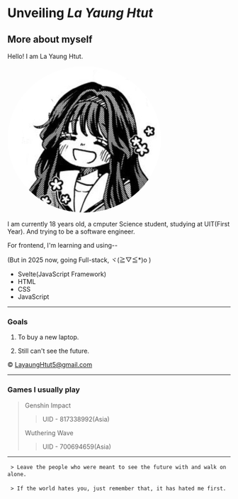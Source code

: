 # Unveiling _La Yaung Htut_

## More about myself

Hello! I am La Yaung Htut.

<img src="Waguri.jpg" style="border-radius: 50%;" >

I am currently 18 years old, a cmputer Science student, studying at UIT(First Year). And trying to be a software engineer.

For frontend, I'm learning and using--

(But in 2025 now, going Full-stack, ヾ(≧▽≦\*)o )

- Svelte(JavaScript Framework)
- HTML
- CSS
- JavaScript

---

### Goals

1. To buy a new laptop.

2. Still can't see the future.

&copy; <LayaungHtut5@gmail.com>

---

### Games I usually play

> Genshin Impact
>
> > UID - 817338992(Asia)
>
> Wuthering Wave
>
> > UID - 700694659(Asia)

---

```
 > Leave the people who were meant to see the future with and walk on alone.

 > If the world hates you, just remember that, it has hated me first.
```
